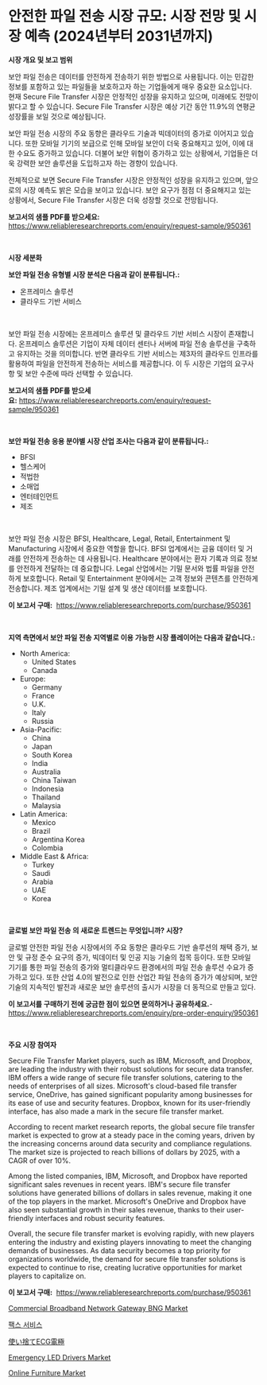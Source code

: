 <p><h1>안전한 파일 전송 시장 규모: 시장 전망 및 시장 예측 (2024년부터 2031년까지)</h1></p><p><strong>시장 개요 및 보고 범위</strong></p>
<p><p>보안 파일 전송은 데이터를 안전하게 전송하기 위한 방법으로 사용됩니다. 이는 민감한 정보를 포함하고 있는 파일들을 보호하고자 하는 기업들에게 매우 중요한 요소입니다. 현재 Secure File Transfer 시장은 안정적인 성장을 유지하고 있으며, 미래에도 전망이 밝다고 할 수 있습니다. Secure File Transfer 시장은 예상 기간 동안 11.9%의 연평균 성장률을 보일 것으로 예상됩니다.</p><p>보안 파일 전송 시장의 주요 동향은 클라우드 기술과 빅데이터의 증가로 이어지고 있습니다. 또한 모바일 기기의 보급으로 인해 모바일 보안이 더욱 중요해지고 있어, 이에 대한 수요도 증가하고 있습니다. 더불어 보안 위협이 증가하고 있는 상황에서, 기업들은 더욱 강력한 보안 솔루션을 도입하고자 하는 경향이 있습니다.</p><p>전체적으로 보면 Secure File Transfer 시장은 안정적인 성장을 유지하고 있으며, 앞으로의 시장 예측도 밝은 모습을 보이고 있습니다. 보안 요구가 점점 더 중요해지고 있는 상황에서, Secure File Transfer 시장은 더욱 성장할 것으로 전망됩니다.</p></p>
<p><strong>보고서의 샘플 PDF를 받으세요:</strong> <a href="https://www.reliableresearchreports.com/enquiry/request-sample/950361">https://www.reliableresearchreports.com/enquiry/request-sample/950361</a></p>
<p>&nbsp;</p>
<p><strong>시장 세분화</strong></p>
<p><strong>보안 파일 전송 유형별 시장 분석은 다음과 같이 분류됩니다.:</strong></p>
<p><ul><li>온프레미스 솔루션</li><li>클라우드 기반 서비스</li></ul></p>
<p>&nbsp;</p>
<p><p>보안 파일 전송 시장에는 온프레미스 솔루션 및 클라우드 기반 서비스 시장이 존재합니다. 온프레미스 솔루션은 기업이 자체 데이터 센터나 서버에 파일 전송 솔루션을 구축하고 유지하는 것을 의미합니다. 반면 클라우드 기반 서비스는 제3자의 클라우드 인프라를 활용하여 파일을 안전하게 전송하는 서비스를 제공합니다. 이 두 시장은 기업의 요구사항 및 보안 수준에 따라 선택할 수 있습니다.</p></p>
<p><strong>보고서의 샘플 PDF를 받으세요:</strong>&nbsp;<a href="https://www.reliableresearchreports.com/enquiry/request-sample/950361">https://www.reliableresearchreports.com/enquiry/request-sample/950361</a></p>
<p>&nbsp;</p>
<p><strong> 보안 파일 전송 응용 분야별 시장 산업 조사는 다음과 같이 분류됩니다.:</strong></p>
<p><ul><li>BFSI</li><li>헬스케어</li><li>적법한</li><li>소매업</li><li>엔터테인먼트</li><li>제조</li></ul></p>
<p>&nbsp;</p>
<p><p>보안 파일 전송 시장은 BFSI, Healthcare, Legal, Retail, Entertainment 및 Manufacturing 시장에서 중요한 역할을 합니다. BFSI 업계에서는 금융 데이터 및 거래를 안전하게 전송하는 데 사용됩니다. Healthcare 분야에서는 환자 기록과 의료 정보를 안전하게 전달하는 데 중요합니다. Legal 산업에서는 기밀 문서와 법률 파일을 안전하게 보호합니다. Retail 및 Entertainment 분야에서는 고객 정보와 콘텐츠를 안전하게 전송합니다. 제조 업계에서는 기밀 설계 및 생산 데이터를 보호합니다.</p></p>
<p><strong>이 보고서 구매:</strong>&nbsp; <a href="https://www.reliableresearchreports.com/purchase/950361">https://www.reliableresearchreports.com/purchase/950361</a></p>
<p>&nbsp;</p>
<p><strong>지역 측면에서 보안 파일 전송 지역별로 이용 가능한 시장 플레이어는 다음과 같습니다.:</strong></p>
<p><ul>
    <li>
        North America:
        <ul>
            <li>United States</li>
            <li>Canada</li>
        </ul>
    </li>
    <li>
        Europe:
        <ul>
            <li>Germany</li>
            <li>France</li>
            <li>U.K.</li>
            <li>Italy</li>
            <li>Russia</li>
        </ul>
    </li>
    <li>
        Asia-Pacific:
        <ul>
            <li>China</li>
            <li>Japan</li>
            <li>South Korea</li>
            <li>India</li>
            <li>Australia</li>
            <li>China Taiwan</li>
            <li>Indonesia</li>
            <li>Thailand</li>
            <li>Malaysia</li>
        </ul>
    </li>
    <li>
        Latin America:
        <ul>
            <li>Mexico</li>
            <li>Brazil</li>
            <li>Argentina Korea</li>
            <li>Colombia</li>
        </ul>
    </li>
    <li>
        Middle East & Africa:
        <ul>
            <li>Turkey</li>
            <li>Saudi</li>
            <li>Arabia</li>
            <li>UAE</li>
            <li>Korea</li>
        </ul>
    </li>
    </ul></p>
<p>&nbsp;</p>
<p><strong>글로벌 보안 파일 전송 의 새로운 트렌드는 무엇입니까? 시장?</strong></p>
<p><p>글로벌 안전한 파일 전송 시장에서의 주요 동향은 클라우드 기반 솔루션의 채택 증가, 보안 및 규정 준수 요구의 증가, 빅데이터 및 인공 지능 기술의 접목 등이다. 또한 모바일 기기를 통한 파일 전송의 증가와 멀티클라우드 환경에서의 파일 전송 솔루션 수요가 증가하고 있다. 또한 산업 4.0의 발전으로 인한 산업간 파일 전송의 증가가 예상되며, 보안 기술의 지속적인 발전과 새로운 보안 솔루션의 출시가 시장을 더 동적으로 만들고 있다.</p></p>
<p><strong>이 보고서를 구매하기 전에 궁금한 점이 있으면 문의하거나 공유하세요.</strong>- <a href="https://www.reliableresearchreports.com/enquiry/pre-order-enquiry/950361">https://www.reliableresearchreports.com/enquiry/pre-order-enquiry/950361</a></p>
<p>&nbsp;</p>
<p><strong>주요 시장 참여자</strong></p>
<p><p>Secure File Transfer Market players, such as IBM, Microsoft, and Dropbox, are leading the industry with their robust solutions for secure data transfer. IBM offers a wide range of secure file transfer solutions, catering to the needs of enterprises of all sizes. Microsoft's cloud-based file transfer service, OneDrive, has gained significant popularity among businesses for its ease of use and security features. Dropbox, known for its user-friendly interface, has also made a mark in the secure file transfer market.</p><p>According to recent market research reports, the global secure file transfer market is expected to grow at a steady pace in the coming years, driven by the increasing concerns around data security and compliance regulations. The market size is projected to reach billions of dollars by 2025, with a CAGR of over 10%.</p><p>Among the listed companies, IBM, Microsoft, and Dropbox have reported significant sales revenues in recent years. IBM's secure file transfer solutions have generated billions of dollars in sales revenue, making it one of the top players in the market. Microsoft's OneDrive and Dropbox have also seen substantial growth in their sales revenue, thanks to their user-friendly interfaces and robust security features.</p><p>Overall, the secure file transfer market is evolving rapidly, with new players entering the industry and existing players innovating to meet the changing demands of businesses. As data security becomes a top priority for organizations worldwide, the demand for secure file transfer solutions is expected to continue to rise, creating lucrative opportunities for market players to capitalize on.</p></p>
<p><strong>이 보고서 구매:</strong>&nbsp;&nbsp;<a href="https://www.reliableresearchreports.com/purchase/950361">https://www.reliableresearchreports.com/purchase/950361</a></p>
<p><p><a href="https://issuu.com/reportprime-2/docs/commercial-broadband-network-gateway-bng-market-si">Commercial Broadband Network Gateway BNG Market</a></p><p><a href="https://github.com/laholand/Market-Research-Report-List-3/blob/main/59958094389.md">팩스 서비스</a></p><p><a href="https://github.com/mohamedbakry57/Market-Research-Report-List-3/blob/main/28754674876.md">使い捨てECG電極</a></p><p><a href="https://issuu.com/reportprime-2/docs/emergency-led-drivers-market-size-2030.pptx">Emergency LED Drivers Market</a></p><p><a href="https://github.com/pgtimber/Market-Research-Report-List-1/blob/main/online-furniture-market.md">Online Furniture Market</a></p></p>
